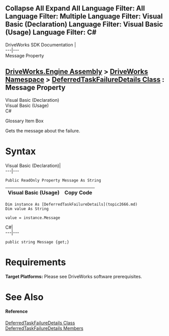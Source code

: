 Collapse All Expand All Language Filter: All  Language Filter: Multiple  Language Filter: Visual Basic (Declaration) Language Filter: Visual Basic (Usage) Language Filter: C#  
---  
DriveWorks SDK Documentation  |   
---|---  
Message Property   
  
[DriveWorks.Engine Assembly](topic2156.md) > [DriveWorks Namespace](topic2159.md) > [DeferredTaskFailureDetails Class](topic2666.md) : Message Property  
---  
  
Visual Basic (Declaration)    
Visual Basic (Usage)    
C# 

Glossary Item Box

Gets the message about the failure. 

# Syntax

Visual Basic (Declaration)|   
---|---  
      
    
    Public ReadOnly Property Message As String  
  
Visual Basic (Usage)| Copy Code  
---|---  
      
    
    Dim instance As [DeferredTaskFailureDetails](topic2666.md)
    Dim value As String
     
    value = instance.Message  
  
C#|   
---|---  
      
    
    public string Message {get;}  
  
# Requirements

**Target Platforms:** Please see DriveWorks software prerequisites.

# See Also

#### Reference

[DeferredTaskFailureDetails Class](topic2666.md)   
[DeferredTaskFailureDetails Members](topic2667.md)


